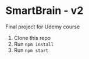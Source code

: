 
# SmartBrain - v2
Final project for Udemy course

1. Clone this repo
2. Run `npm install`
3. Run `npm start`
